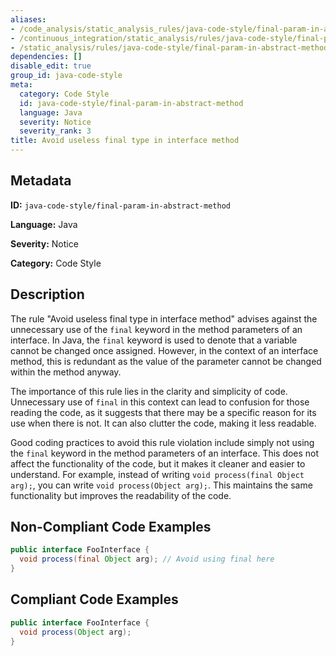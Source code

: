 ```yaml
---
aliases:
- /code_analysis/static_analysis_rules/java-code-style/final-param-in-abstract-method
- /continuous_integration/static_analysis/rules/java-code-style/final-param-in-abstract-method
- /static_analysis/rules/java-code-style/final-param-in-abstract-method
dependencies: []
disable_edit: true
group_id: java-code-style
meta:
  category: Code Style
  id: java-code-style/final-param-in-abstract-method
  language: Java
  severity: Notice
  severity_rank: 3
title: Avoid useless final type in interface method
---
```

<!--  SOURCED FROM https://github.com/DataDog/datadog-static-analyzer-rule-docs -->


## Metadata
**ID:** `java-code-style/final-param-in-abstract-method`

**Language:** Java

**Severity:** Notice

**Category:** Code Style

## Description
The rule "Avoid useless final type in interface method" advises against the unnecessary use of the `final` keyword in the method parameters of an interface. In Java, the `final` keyword is used to denote that a variable cannot be changed once assigned. However, in the context of an interface method, this is redundant as the value of the parameter cannot be changed within the method anyway. 

The importance of this rule lies in the clarity and simplicity of code. Unnecessary use of `final` in this context can lead to confusion for those reading the code, as it suggests that there may be a specific reason for its use when there is not. It can also clutter the code, making it less readable.

Good coding practices to avoid this rule violation include simply not using the `final` keyword in the method parameters of an interface. This does not affect the functionality of the code, but it makes it cleaner and easier to understand. For example, instead of writing `void process(final Object arg);`, you can write `void process(Object arg);`. This maintains the same functionality but improves the readability of the code.

## Non-Compliant Code Examples
```java
public interface FooInterface {
  void process(final Object arg); // Avoid using final here
}
```

## Compliant Code Examples
```java
public interface FooInterface {
  void process(Object arg);
}
```
